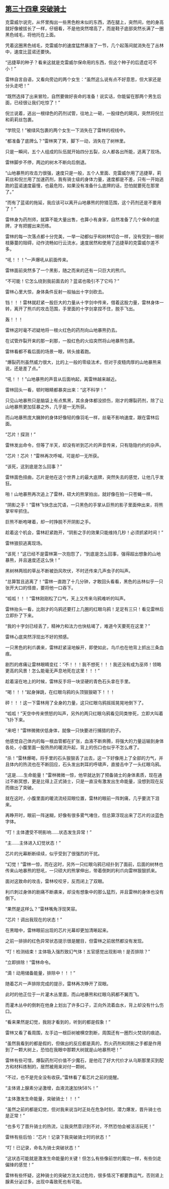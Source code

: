 ## [第三十四章 突破骑士](https://www.xxbiquge.com/11_11222/5428813.html)


  克雷威尔说完，从怀里掏出一些黑色粉末似的东西，洒在腿上，突然间，他的身高就好像被拔长了一样，仔细看，不是他突然增高了，而是鞋子底部突然长满了一圈黑色绒毛，将他托在上面。

  凭着这圈黑色绒毛，克雷威尔的速度猛然暴涨了一节，几个起落间就消失在了丛林中，速度比蓝诺还要快。

  “迅捷草的种子？看来这就是克雷威尔保命用的东西，但这个种子的后遗症可不小！”

  雷林自言自语，又看向旁边的两个女生：“虽然这么说有点不好意思，但大家还是分头走吧！”

  “既然选择了出来冒险，自然要做好丧命的准备！说实话，你能留在那两个男生后面，已经很让我们吃惊了！”

  倪兰说着，逃出一根绿色的药剂试管，往地上一砸，一股绿色的飓风，突然将倪兰和莉莉丝包裹。

  “学院见！”被绿风包裹的两个女生一下消失在了雷林的视线中。

  “都准备了底牌么？”雷林笑了笑，脚下一动，消失在了树林里。

  只是一瞬间，五个人组成的队伍就开始四分五裂，众人都各出所能，逃离了现场。

  雷林脚步不停，两边的树木不断向后倒退。

  “山地暴熊的攻击力很强，速度只是一般，五个人里面、克雷威尔用了迅捷草，莉莉丝和倪兰用了加速药剂，我有骑士级的身体力量，速度都是不差，只有一开始逃跑的蓝诺速度最慢，也最危险，如果没有准备什么底牌的话，恐怕就要死在那里了。”

  “而有了蓝诺的拖延，我应该可以离开山地暴熊的狩猎范围，这个药剂还是不要用了！”

  雷林身为药剂师，就算不能大量出售，也算小有身家，自然准备了几个保命的底牌，才有把握出来历练。

  雷林的每一次落点都十分完美，一举一动都似乎和树林切合一样，没有受到一根树枝藤蔓的阻碍，动作流畅如行云流水，速度居然和使用了迅捷草的克雷威尔差不多。

  “吼！！！”一声爆吼从前面传来。

  雷林面前突然多了一个黑影，随之而来的还有一只巨大的熊爪。

  “不可能！它怎么绕到我前面去的？蓝诺也吸引不了它吗？”

  雷林心里大惊，身体条件反射一般抽出十字剑砍去。

  铛！！！雷林就赶紧一股巨大的力量从十字剑中传来，借着这股力量，雷林身体一转，离开了熊爪的攻击范围，手里面的十字剑拿捏不住，脱手飞出。

  轰！！！

  雷林这时毫不迟疑地将一根火红色的药剂向山地暴熊扔去。

  在试管炸裂开来的那一刹那，一股红色的火焰突然将山地暴熊包裹。

  雷林看都不看后面的场景一眼，转头接着跑。

  “爆裂药剂虽然威力很大，比的上一般的零级法术，但对于皮糙肉厚的山地暴熊来说，还是差了点。”

  “吼！！！”山地暴熊的声音从后面响起，离雷林越来越近。

  雷林回头一看，顿时眼睛都暴突出来：“这不科学！”

  只见山地暴熊只是脑袋上有点焦黑，其余身体都没损伤，刚才的爆裂药剂，除了让山地暴熊更加狂暴之外，几乎是一无所获。

  而山地暴熊庞大臃肿的身体好像轻的像羽毛一样，丝毫不影响速度，跟在雷林后面。

  “芯片！探测！”

  雷林发出命令，但等了半天，却没有听到芯片的声音传来，只有隐隐约约的杂声。

  “芯片！芯片！”雷林再次呼喊，可是却一无所获。

  “该死，这到底是怎么回事？”

  雷林面色扭曲，芯片是他在这个世界上的最大底牌，突然失去的感觉，让他几乎发狂。

  啪！山地暴熊再次追上了雷林，硕大的熊掌拍出，就好像在拍一只苍蝇一样。

  “阴影之手！”雷林飞快念出咒语，一只黑色的手掌从巨熊的影子里面伸出来，将熊掌牢牢抓住。

  巨熊不断咆哮着，却一时挣脱不开阴影之手。

  趁着这个机会，雷林赶紧跑开，“阴影之手的效果只能维持几秒！必须抓紧时间！”

  雷林狼狈逃离现场。

  “该死！”这已经不是雷林第一次抱怨了，“到底是怎么回事，强得超出想象的山地暴熊，并且速度还这么快！”

  黑树林两班的草丛不断被劲风吹伏，不时还传来几声虫子的叫声。

  “总算暂且逃离了！”雷林一直跑了十几分钟，才敢回头看看，黑色的丛林似乎一只张开大口的怪兽，要将他一口吞下。

  “呱呱！！！”雷林刚刚松了口气，天上又传来乌鸦难听的叫声。

  雷林抬头一看，比刚才的乌鸦还要打上几圈的红眼乌鸦！足足有三只！看见雷林后立即扑了下来。

  “我的十字剑已经丢了，精神力和法力也快枯竭了，难道今天要死在这里？”

  雷林心底突然浮现出不好的预感。

  一只黑色的利爪袭来，雷林赶紧滚地躲开，即使如此，鸟爪也在他背上抓出三条血痕。

  剧烈的疼痛让雷林眼睛变红：“不！！！我不想死！！！我还没有成为巫师！领略更高的风景！怎么能毫无声息地死在这里！！！”

  趁着滚在地上的时候，雷林反手将一块坚硬的青色石头拿在手里。

  “喝！！！”起身弹跳，在红眼乌鸦的头顶狠狠砸下！！！

  砰！！！这一下雷林用了全身的力量，这只红眼乌鸦摇摇晃晃地倒下了。

  “呱呱！”天空中传来愤怒的叫声，另外的两只红眼乌鸦看见同类惨死，立即大叫着飞扑下来。

  “来吧！”雷林微微伏低身体，就像一只快要进行捕猎的豹子。

  他感觉自己体内的每一根血管都在扩张，血液不断奔腾，将强大的力量运输到身体各处，小腹里面一股热热的暖流升起，背上的伤口也似乎不怎么疼了。

  “杀！”雷林爆喝，将手里的石头狠狠丢了出去，这一下好像用上了全部的力气，并且体内的热流也在不断回应，石头发出刺耳的呼啸声，直接击中了一头红眼乌鸦。

  “这是……生命能量！”雷林微微一惊，他早就达到了预备骑士的身体素质，现在通过不断冥想，更是比得上正式骑士，只是一直没有激发出生命能量，没想到现在反而做出了突破。

  就在这时，小腹里面的暖流流经双眼位置，雷林的眼前一阵刺痛，几乎要流下泪来。

  再睁开时，眼前一阵迷糊，好像有很多雾气堵住，但总算浮现出来了芯片的淡蓝色字体。

  “叮！主体遭受不明影响……状态发生异常！”

  “主……主体进入幻觉状态！”

  芯片的光幕断断续续，似乎受到了很强烈的干扰。

  “幻觉！”雷林一惊，而在这时，另外一只红眼乌鸦已经扑到了面前，后面的树林也传来山地暴熊的怒吼，一只硕大的熊掌伸出，带着倒刺的利爪向雷林狠狠抓来。

  面对这致命的攻击，雷林咬咬牙，反而闭上了双眼。

  利爪刺过身体的剧痛不断袭来，却没有想象中的那么猛烈，并且雷林的身体也没有倒下。

  “果然是这样么？”雷林嘴角浮现笑容。

  “芯片！调出我现在的状态！”

  在黑暗中，雷林眼前出现的芯片光幕却更加清晰起来。

  之前一排排的红色异常状态提示很是醒目，但雷林之前居然都没有发现。

  “叮！检测结束！主体吸入强烈致幻气体！五官感觉出现影响！是否排除？”

  “立即排除！”雷林命令。

  “滴！动用储备能量，排除中！！！”

  随着芯片一声排除完成的提示，雷林再次睁开了双眼。

  此时的他正位于一片灌木丛里面，而山地暴熊和红眼乌鸦都不翼而飞。

  而灌木丛中的倒刺在他身上划出了许多口子，正向外流着血水，背上却没有什么伤口。

  “看来果然是幻觉，我刚才看到的，听到的都是假象！”

  雷林又看了看周围，左手边一根巨树被横空割断，周围还有一圈烈火焚烧的痕迹。

  “虽然我看到的都是假的，但做出的反应都是真的，烈火药剂和阴影之手都是作用到了一颗大树上，恐怕在我眼中那颗大树就是山地暴熊吧！”

  雷林有些可惜，爆裂药剂可价值不少魔石，是他花了好大代价才从乌斯那里买到配方和材料炼制的，居然被用来对付一颗树。

  “不过，也不是完全没有收获。”雷林看了看芯片之前的提醒。

  “主体肾上腺素分泌激增，血液流速加快58%！”

  “主体激发生命能量，突破骑士！！！”

  “虽然之前的都是幻觉，但对我来说当时正处在危急时刻，潜力爆发，晋升骑士也是正常！”

  “也多亏了晋升骑士的热流，让我突然意识到不对，不然恐怕会被活活玩死！”

  雷林有些后怕：“芯片！记录下我突破骑士时的状态！”

  “叮！已记录，命名为骑士突破状态！”

  “这状态可能就是激发生命能量的关键！但怎么有些像前世的魔功一样，有些剑走偏锋的感觉！”

  雷林有些怀疑，这种骑士的突破方法太过危险，很多情况下都要靠运气，否则肾上腺素分泌过多，出现中毒致死也有可能。
